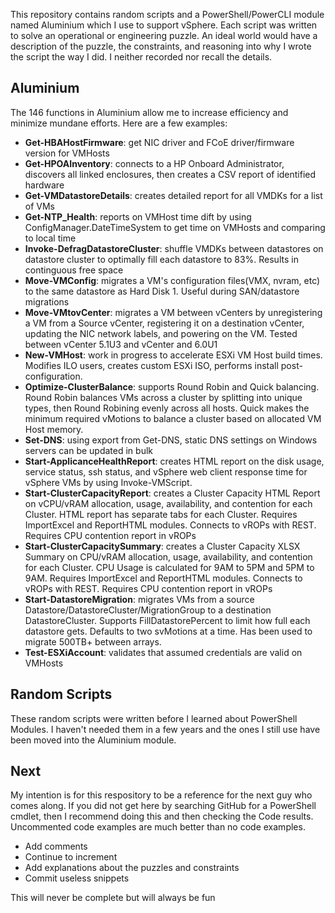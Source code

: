 This repository contains random scripts and a PowerShell/PowerCLI module named Aluminium which I use to support vSphere. Each script was written to solve an operational or engineering puzzle. An ideal world would have a description of the puzzle, the constraints, and reasoning into why I wrote the script the way I did. I neither recorded nor recall the details.

## Aluminium
The 146 functions in Aluminium allow me to increase efficiency and minimize mundane efforts. Here are a few examples:<br>
* **Get-HBAHostFirmware**: get NIC driver and FCoE driver/firmware version for VMHosts<br>
* **Get-HPOAInventory**: connects to a HP Onboard Administrator, discovers all linked enclosures, then creates a CSV report of identified hardware<br>
* **Get-VMDatastoreDetails**: creates detailed report for all VMDKs for a list of VMs<br>
* **Get-NTP_Health**: reports on VMHost time dift by using ConfigManager.DateTimeSystem to get time on VMHosts and comparing to local time<br>
* **Invoke-DefragDatastoreCluster**: shuffle VMDKs between datastores on datastore cluster to optimally fill each datastore to 83%. Results in continguous free space<br>
* **Move-VMConfig**: migrates a VM's configuration files(VMX, nvram, etc) to the same datastore as Hard Disk 1. Useful during SAN/datastore migrations<br>
* **Move-VMtovCenter**: migrates a VM between vCenters by unregistering a VM from a Source vCenter, registering it on a destination vCenter, updating the NIC network labels, and powering on the VM. Tested between vCenter 5.1U3 and vCenter and 6.0U1<br>
* **New-VMHost**: work in progress to accelerate ESXi VM Host build times. Modifies ILO users, creates custom ESXi ISO, performs install post-configuration.<br>
* **Optimize-ClusterBalance**: supports Round Robin and Quick balancing. Round Robin balances VMs across a cluster by splitting into unique types, then Round Robining evenly across all hosts. Quick makes the minimum required vMotions to balance a cluster based on allocated VM Host memory.<br>
* **Set-DNS**: using export from Get-DNS, static DNS settings on Windows servers can be updated in bulk<br>
* **Start-ApplicanceHealthReport**: creates HTML report on the disk usage, service status, ssh status, and vSphere web client response time for vSphere VMs by using Invoke-VMScript.<br>
* **Start-ClusterCapacityReport**: creates a Cluster Capacity HTML Report on vCPU/vRAM allocation, usage, availability, and contention for each Cluster. HTML report has separate tabs for each Cluster. Requires ImportExcel and ReportHTML modules. Connects to vROPs with REST. Requires CPU contention report in vROPs<br>
* **Start-ClusterCapacitySummary**: creates a Cluster Capacity XLSX Summary on CPU/vRAM allocation, usage, availability, and contention for each Cluster. CPU Usage is calculated for 9AM to 5PM and 5PM to 9AM. Requires ImportExcel and ReportHTML modules. Connects to vROPs with REST. Requires CPU contention report in vROPs<br>
* **Start-DatastoreMigration**: migrates VMs from a source Datastore/DatastoreCluster/MigrationGroup to a destination DatastoreCluster. Supports FillDatastorePercent to limit how full each datastore gets. Defaults to two svMotions at a time. Has been used to migrate 500TB+ between arrays.<br>
* **Test-ESXiAccount**: validates that assumed credentials are valid on VMHosts<br>

## Random Scripts
These random scripts were written before I learned about PowerShell Modules. I haven't needed them in a few years and the ones I still use have been moved into the Aluminium module.

## Next
My intention is for this respository to be a reference for the next guy who comes along. If you did not get here by searching GitHub for a PowerShell cmdlet, then I recommend doing this and then checking the Code results. Uncommented code examples are much better than no code examples.

* Add comments
* Continue to increment
* Add explanations about the puzzles and constraints
* Commit useless snippets

This will never be complete but will always be fun
